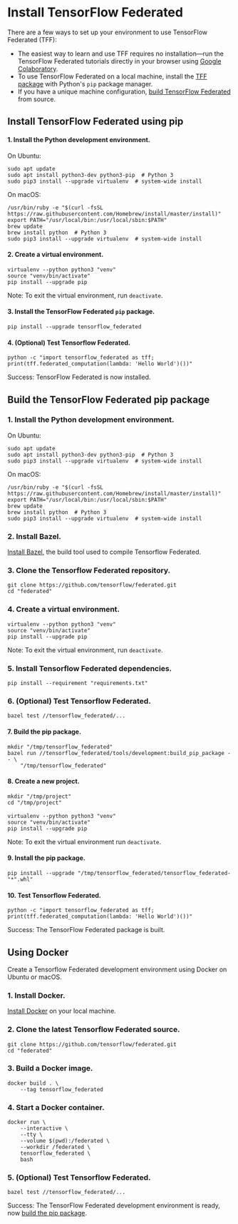 # Install TensorFlow Federated

There are a few ways to set up your environment to use TensorFlow Federated
(TFF):

*   The easiest way to learn and use TFF requires no installation—run the
    TensorFlow Federated tutorials directly in your browser using
    [Google Colaboratory](https://colab.research.google.com/notebooks/welcome.ipynb).
*   To use TensorFlow Federated on a local machine, install the
    [TFF package](#install-tensorflow-federated-using-pip) with Python's `pip`
    package manager.
*   If you have a unique machine configuration,
    [build TensorFlow Federated](#build-the-tensorflow-federated-pip-package)
    from source.

## Install TensorFlow Federated using pip

#### 1. Install the Python development environment.

On Ubuntu:

<pre class="prettyprint lang-bsh">
<code class="devsite-terminal">sudo apt update</code>
<code class="devsite-terminal">sudo apt install python3-dev python3-pip  # Python 3</code>
<code class="devsite-terminal">sudo pip3 install --upgrade virtualenv  # system-wide install</code>
</pre>

On macOS:

<pre class="prettyprint lang-bsh">
<code class="devsite-terminal">/usr/bin/ruby -e "$(curl -fsSL https://raw.githubusercontent.com/Homebrew/install/master/install)"</code>
<code class="devsite-terminal">export PATH="/usr/local/bin:/usr/local/sbin:$PATH"</code>
<code class="devsite-terminal">brew update</code>
<code class="devsite-terminal">brew install python  # Python 3</code>
<code class="devsite-terminal">sudo pip3 install --upgrade virtualenv  # system-wide install</code>
</pre>

#### 2. Create a virtual environment.

<pre class="prettyprint lang-bsh">
<code class="devsite-terminal">virtualenv --python python3 "venv"</code>
<code class="devsite-terminal">source "venv/bin/activate"</code>
<code class="devsite-terminal tfo-terminal-venv">pip install --upgrade pip</code>
</pre>

Note: To exit the virtual environment, run `deactivate`.

#### 3. Install the TensorFlow Federated `pip` package.

<pre class="prettyprint lang-bsh">
<code class="devsite-terminal tfo-terminal-venv">pip install --upgrade tensorflow_federated</code>
</pre>

#### 4. (Optional) Test Tensorflow Federated.

<pre class="prettyprint lang-bsh">
<code class="devsite-terminal tfo-terminal-venv">python -c "import tensorflow_federated as tff; print(tff.federated_computation(lambda: 'Hello World')())"</code>
</pre>

Success: TensorFlow Federated is now installed.

## Build the TensorFlow Federated pip package

### 1. Install the Python development environment.

On Ubuntu:

<pre class="prettyprint lang-bsh">
<code class="devsite-terminal">sudo apt update</code>
<code class="devsite-terminal">sudo apt install python3-dev python3-pip  # Python 3</code>
<code class="devsite-terminal">sudo pip3 install --upgrade virtualenv  # system-wide install</code>
</pre>

On macOS:

<pre class="prettyprint lang-bsh">
<code class="devsite-terminal">/usr/bin/ruby -e "$(curl -fsSL https://raw.githubusercontent.com/Homebrew/install/master/install)"</code>
<code class="devsite-terminal">export PATH="/usr/local/bin:/usr/local/sbin:$PATH"</code>
<code class="devsite-terminal">brew update</code>
<code class="devsite-terminal">brew install python  # Python 3</code>
<code class="devsite-terminal">sudo pip3 install --upgrade virtualenv  # system-wide install</code>
</pre>

### 2. Install Bazel.

[Install Bazel](https://docs.bazel.build/versions/master/install.html), the
build tool used to compile Tensorflow Federated.

### 3. Clone the Tensorflow Federated repository.

<pre class="prettyprint lang-bsh">
<code class="devsite-terminal">git clone https://github.com/tensorflow/federated.git</code>
<code class="devsite-terminal">cd "federated"</code>
</pre>

### 4. Create a virtual environment.

<pre class="prettyprint lang-bsh">
<code class="devsite-terminal">virtualenv --python python3 "venv"</code>
<code class="devsite-terminal">source "venv/bin/activate"</code>
<code class="devsite-terminal tfo-terminal-venv">pip install --upgrade pip</code>
</pre>

Note: To exit the virtual environment, run `deactivate`.

### 5. Install Tensorflow Federated dependencies.

<pre class="prettyprint lang-bsh">
<code class="devsite-terminal tfo-terminal-venv">pip install --requirement "requirements.txt"</code>
</pre>

### 6. (Optional) Test Tensorflow Federated.

<pre class="prettyprint lang-bsh">
<code class="devsite-terminal tfo-terminal-venv">bazel test //tensorflow_federated/...</code>
</pre>

#### 7. Build the pip package.

<pre class="prettyprint lang-bsh">
<code class="devsite-terminal">mkdir "/tmp/tensorflow_federated"</code>
<code class="devsite-terminal">bazel run //tensorflow_federated/tools/development:build_pip_package -- \
    "/tmp/tensorflow_federated"</code>
</pre>

#### 8. Create a new project.

<pre class="prettyprint lang-bsh">
<code class="devsite-terminal">mkdir "/tmp/project"</code>
<code class="devsite-terminal">cd "/tmp/project"</code>

<code class="devsite-terminal">virtualenv --python python3 "venv"</code>
<code class="devsite-terminal">source "venv/bin/activate"</code>
<code class="devsite-terminal tfo-terminal-venv">pip install --upgrade pip</code>
</pre>

Note: To exit the virtual environment run `deactivate`.

#### 9. Install the pip package.

<pre class="prettyprint lang-bsh">
<code class="devsite-terminal tfo-terminal-venv">pip install --upgrade "/tmp/tensorflow_federated/tensorflow_federated-"*".whl"</code>
</pre>

#### 10. Test Tensorflow Federated.

<pre class="prettyprint lang-bsh">
<code class="devsite-terminal tfo-terminal-venv">python -c "import tensorflow_federated as tff; print(tff.federated_computation(lambda: 'Hello World')())"</code>
</pre>

Success: The TensorFlow Federated package is built.

## Using Docker

Create a Tensorflow Federated development environment using Docker on Ubuntu or
macOS.

### 1. Install Docker.

[Install Docker](https://docs.docker.com/install/) on your local machine.

### 2. Clone the latest Tensorflow Federated source.

<pre class="prettyprint lang-bsh">
<code class="devsite-terminal">git clone https://github.com/tensorflow/federated.git</code>
<code class="devsite-terminal">cd "federated"</code>
</pre>

### 3. Build a Docker image.

<pre class="prettyprint lang-bsh">
<code class="devsite-terminal">docker build . \
    --tag tensorflow_federated</code>
</pre>

### 4. Start a Docker container.

<pre class="prettyprint lang-bsh">
<code class="devsite-terminal">docker run \
    --interactive \
    --tty \
    --volume $(pwd):/federated \
    --workdir /federated \
    tensorflow_federated \
    bash</code>
</pre>

### 5. (Optional) Test Tensorflow Federated.

<pre class="prettyprint lang-bsh">
<code class="devsite-terminal">bazel test //tensorflow_federated/...</code>
</pre>

Success: The TensorFlow Federated development environment is ready, now
[build the pip package](#build-the-pip-package).
